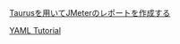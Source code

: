 [Taurusを用いてJMeterのレポートを作成する](https://qiita.com/hmsnakr/items/a64507c31d1365dd6bb0)

[YAML Tutorial](https://gettaurus.org/docs/YAMLTutorial/)
